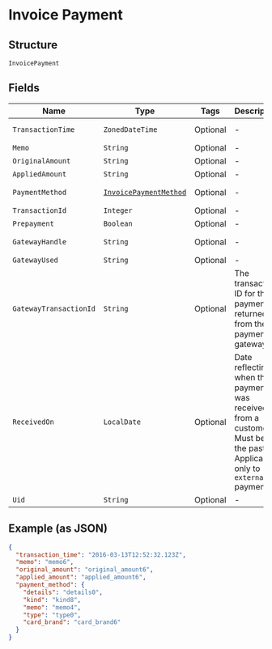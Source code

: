 
# Invoice Payment

## Structure

`InvoicePayment`

## Fields

| Name | Type | Tags | Description | Getter | Setter |
|  --- | --- | --- | --- | --- | --- |
| `TransactionTime` | `ZonedDateTime` | Optional | - | ZonedDateTime getTransactionTime() | setTransactionTime(ZonedDateTime transactionTime) |
| `Memo` | `String` | Optional | - | String getMemo() | setMemo(String memo) |
| `OriginalAmount` | `String` | Optional | - | String getOriginalAmount() | setOriginalAmount(String originalAmount) |
| `AppliedAmount` | `String` | Optional | - | String getAppliedAmount() | setAppliedAmount(String appliedAmount) |
| `PaymentMethod` | [`InvoicePaymentMethod`](../../doc/models/invoice-payment-method.md) | Optional | - | InvoicePaymentMethod getPaymentMethod() | setPaymentMethod(InvoicePaymentMethod paymentMethod) |
| `TransactionId` | `Integer` | Optional | - | Integer getTransactionId() | setTransactionId(Integer transactionId) |
| `Prepayment` | `Boolean` | Optional | - | Boolean getPrepayment() | setPrepayment(Boolean prepayment) |
| `GatewayHandle` | `String` | Optional | - | String getGatewayHandle() | setGatewayHandle(String gatewayHandle) |
| `GatewayUsed` | `String` | Optional | - | String getGatewayUsed() | setGatewayUsed(String gatewayUsed) |
| `GatewayTransactionId` | `String` | Optional | The transaction ID for the payment as returned from the payment gateway | String getGatewayTransactionId() | setGatewayTransactionId(String gatewayTransactionId) |
| `ReceivedOn` | `LocalDate` | Optional | Date reflecting when the payment was received from a customer. Must be in the past. Applicable only to<br>`external` payments. | LocalDate getReceivedOn() | setReceivedOn(LocalDate receivedOn) |
| `Uid` | `String` | Optional | - | String getUid() | setUid(String uid) |

## Example (as JSON)

```json
{
  "transaction_time": "2016-03-13T12:52:32.123Z",
  "memo": "memo6",
  "original_amount": "original_amount6",
  "applied_amount": "applied_amount6",
  "payment_method": {
    "details": "details0",
    "kind": "kind8",
    "memo": "memo4",
    "type": "type0",
    "card_brand": "card_brand6"
  }
}
```

